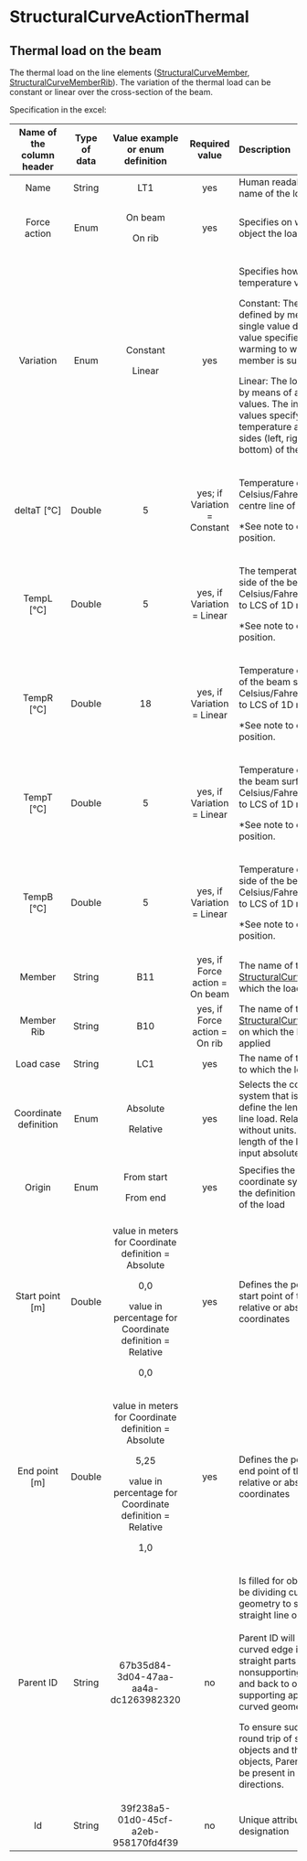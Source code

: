 # StructuralCurveActionThermal

## Thermal load on the beam

The thermal load on the line elements \([StructuralCurveMember](../structural-analysis-elements/structuralcurvemember.md#1d-member-beam-column), [StructuralCurveMemberRib](../structural-analysis-elements/structuralcurvememberrib.md#2d-member-rib)\). The variation of the thermal load can be constant or linear over the cross-section of the beam.

Specification in the excel:

<table>
  <thead>
    <tr>
      <th style="text-align:center">Name of the column header</th>
      <th style="text-align:center">Type of data</th>
      <th style="text-align:center">Value example or enum definition</th>
      <th style="text-align:center">Required value</th>
      <th style="text-align:left">Description</th>
    </tr>
  </thead>
  <tbody>
    <tr>
      <td style="text-align:center">Name</td>
      <td style="text-align:center">String</td>
      <td style="text-align:center">LT1</td>
      <td style="text-align:center">yes</td>
      <td style="text-align:left">Human readable unique name of the load</td>
    </tr>
    <tr>
      <td style="text-align:center">Force action</td>
      <td style="text-align:center">Enum</td>
      <td style="text-align:center">
        <p>On beam</p>
        <p></p>
        <p>On rib</p>
      </td>
      <td style="text-align:center">yes</td>
      <td style="text-align:left">Specifies on which type of object the load acts.</td>
    </tr>
    <tr>
      <td style="text-align:center">Variation</td>
      <td style="text-align:center">Enum</td>
      <td style="text-align:center">
        <p>Constant</p>
        <p></p>
        <p>Linear</p>
      </td>
      <td style="text-align:center">yes</td>
      <td style="text-align:left">
        <p>Specifies how the temperature varies</p>
        <p>Constant: The load is defined by means of a single value deltaT. The value
          specifies the warming to which the 1D member is subject to.</p>
        <p>Linear: The load is defined by means of a set of four values. The individual
          values specify the temperature at individual sides (left, right, top, bottom)
          of the 1D member.</p>
      </td>
    </tr>
    <tr>
      <td style="text-align:center">deltaT [&#xB0;C]</td>
      <td style="text-align:center">Double</td>
      <td style="text-align:center">5</td>
      <td style="text-align:center">yes; if Variation = Constant</td>
      <td style="text-align:left">
        <p>Temperature delta in Celsius/Fahrenheit on the centre line of the member.</p>
        <p>*See note to clarify the position.</p>
      </td>
    </tr>
    <tr>
      <td style="text-align:center">TempL [&#xB0;C]</td>
      <td style="text-align:center">Double</td>
      <td style="text-align:center">5</td>
      <td style="text-align:center">yes, if Variation = Linear</td>
      <td style="text-align:left">
        <p>The temperature on the left side of the beam surface in Celsius/Fahrenheit.
          Refers to LCS of 1D member.</p>
        <p>*See note to clarify the position.</p>
      </td>
    </tr>
    <tr>
      <td style="text-align:center">TempR [&#xB0;C]</td>
      <td style="text-align:center">Double</td>
      <td style="text-align:center">18</td>
      <td style="text-align:center">yes, if Variation = Linear</td>
      <td style="text-align:left">
        <p>Temperature on right side of the beam surface in Celsius/Fahrenheit. Refers
          to LCS of 1D member.</p>
        <p>*See note to clarify the position.</p>
      </td>
    </tr>
    <tr>
      <td style="text-align:center">TempT [&#xB0;C]</td>
      <td style="text-align:center">Double</td>
      <td style="text-align:center">5</td>
      <td style="text-align:center">yes, if Variation = Linear</td>
      <td style="text-align:left">
        <p>Temperature on top side of the beam surface in Celsius/Fahrenheit. Refers
          to LCS of 1D member.</p>
        <p>*See note to clarify the position.</p>
      </td>
    </tr>
    <tr>
      <td style="text-align:center">TempB [&#xB0;C]</td>
      <td style="text-align:center">Double</td>
      <td style="text-align:center">5</td>
      <td style="text-align:center">yes, if Variation = Linear</td>
      <td style="text-align:left">
        <p>Temperature on bottom side of the beam surface in Celsius/Fahrenheit.
          Refers to LCS of 1D member.</p>
        <p>*See note to clarify the position.</p>
      </td>
    </tr>
    <tr>
      <td style="text-align:center">Member</td>
      <td style="text-align:center">String</td>
      <td style="text-align:center">B11</td>
      <td style="text-align:center">yes, if Force action = On beam</td>
      <td style="text-align:left">The name of the <a href="../structural-analysis-elements/structuralcurvemember.md#1d-member-beam-column">StructuralCurveMember </a>on
        which the load is applied</td>
    </tr>
    <tr>
      <td style="text-align:center">Member Rib</td>
      <td style="text-align:center">String</td>
      <td style="text-align:center">B10</td>
      <td style="text-align:center">yes, if Force action = On rib</td>
      <td style="text-align:left">The name of the <a href="../structural-analysis-elements/structuralcurvememberrib.md#2d-member-rib">StructuralCurveMemberRib </a>on
        which the load is applied</td>
    </tr>
    <tr>
      <td style="text-align:center">Load case</td>
      <td style="text-align:center">String</td>
      <td style="text-align:center">LC1</td>
      <td style="text-align:center">yes</td>
      <td style="text-align:left">The name of the load case to which the load belongs</td>
    </tr>
    <tr>
      <td style="text-align:center">Coordinate definition</td>
      <td style="text-align:center">Enum</td>
      <td style="text-align:center">
        <p>Absolute</p>
        <p></p>
        <p>Relative</p>
      </td>
      <td style="text-align:center">yes</td>
      <td style="text-align:left">Selects the coordinate system that is used to define the length of the
        line load. Relative means without units. To define length of the load in
        meters input absolute</td>
    </tr>
    <tr>
      <td style="text-align:center">Origin</td>
      <td style="text-align:center">Enum</td>
      <td style="text-align:center">
        <p>From start</p>
        <p></p>
        <p>From end</p>
      </td>
      <td style="text-align:center">yes</td>
      <td style="text-align:left">Specifies the origin of the coordinate system used for the definition
        of the length of the load</td>
    </tr>
    <tr>
      <td style="text-align:center">Start point [m]</td>
      <td style="text-align:center">Double</td>
      <td style="text-align:center">
        <p>value in meters for Coordinate definition = Absolute</p>
        <p>0,0</p>
        <p>value in percentage for Coordinate definition = Relative</p>
        <p>0,0</p>
      </td>
      <td style="text-align:center">yes</td>
      <td style="text-align:left">Defines the position of the start point of the load in relative or absolute
        coordinates</td>
    </tr>
    <tr>
      <td style="text-align:center">End point [m]</td>
      <td style="text-align:center">Double</td>
      <td style="text-align:center">
        <p>value in meters for Coordinate definition = Absolute</p>
        <p>5,25</p>
        <p>value in percentage for Coordinate definition = Relative</p>
        <p>1,0</p>
      </td>
      <td style="text-align:center">yes</td>
      <td style="text-align:left">Defines the position of the end point of the load in relative or absolute
        coordinates</td>
    </tr>
    <tr>
      <td style="text-align:center">Parent ID</td>
      <td style="text-align:center">String</td>
      <td style="text-align:center">67b35d84-3d04-47aa-aa4a-dc1263982320</td>
      <td style="text-align:center">no</td>
      <td style="text-align:left">
        <p>Is filled for objects created be dividing curved geometry to series of
          straight line objects.
          <br />
          <br />Parent ID will ensure that curved edge is imported as straight parts to
          nonsupporting application, and back to original supporting application
          as curved geometry.</p>
        <p>To ensure successful round trip of segmented objects and their related
          objects, Parent ID needs to be present in both directions.</p>
      </td>
    </tr>
    <tr>
      <td style="text-align:center">Id</td>
      <td style="text-align:center">String</td>
      <td style="text-align:center">39f238a5-01d0-45cf-a2eb-958170fd4f39</td>
      <td style="text-align:center">no</td>
      <td style="text-align:left">Unique attribute designation</td>
    </tr>
  </tbody>
</table>

